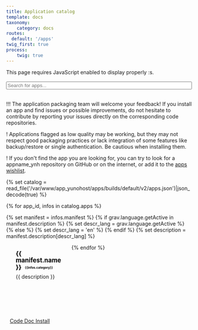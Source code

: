```yaml
---
title: Application catalog
template: docs
taxonomy:
    category: docs
routes:
  default: '/apps'
twig_first: true
process:
    twig: true
---
```


<span class="javascriptDisclaimer">
This page requires JavaScript enabled to display properly :s.
<br/>
<br/>
</span>

<!--
Search bar
-->

<div class="input-group">
    <span class="input-group-addon"><i class="fa fa-search"></i></span>
    <input id="filter-app-cards" type="text" class="form-control"  placeholder="Search for apps..." aria-describedby="basic-addon1"/>
</div>
<br />

<!--
Disclaimers
-->

!!! The application packaging team will welcome your feedback! If you install an app and find issues or possible improvements, do not hesitate to contribute by reporting your issues directly on the corresponding code repositories.

! Applications flagged as <span class="label label-warning label-as-badge">low quality</span> may be working, but they may not respect good packaging practices or lack integration of some features like backup/restore or single authentication. Be cautious when installing them.

<div id="app-cards-list" class="app-cards-list">

</div>

! If you don't find the app you are looking for, you can try to look for a appname_ynh repository on GitHub or on the internet, or add it to the <a href="/apps_wishlist">apps wishlist</a>.

<!--
Custom CSS for this page
-->

<style>
/*=================================================
 Search bar
=================================================*/
#filter-app-cards, #app-cards-list {
    width:100%;
}
/*===============================================*/

/*=================================================
 Force return space after card list
=================================================*/
#app-cards-list:after {
    content:'';
    display:block;
    clear: both;
}
/*===============================================*/

/*=================================================
 App card
=================================================*/

.app-card {
    margin-bottom:20px;
    width:31.2%;
    float:left;
    min-height: 1px;
    margin-right: 10px;
    margin-left: 10px;
    border-radius: 3px;
    position: relative;
    height: 230px;
}
.app-title {
    margin-top: 0;
    margin-bottom: 5px;
    font-size: 1.2em;
    font-weight: 700;
    line-height: 1.1;
    color: black;
    padding: 1rem 1rem;
    padding-bottom: 0;
}
.app-title .label {
    font-size: 0.5em;
    display: inline-block;
    vertical-align: middle;
    padding: 0.5em 0.6em;
    padding-bottom: 0.3em;
}

.label-epic {
    background-color: darkorchid;
}

.app-descr {
    height:120px;
    overflow: hidden;
    padding: 0.2rem 1rem;
}

.app-footer {
   width:100%;
   position: absolute;
   bottom: 0;
}

.app-maintainer {
    font-size: 0.7em;
    text-align: right;
    margin-right: 5px;
}

.app-card .unmaintained {
   color: #e0aa33;
}

/*===============================================
 App buttons
=================================================*/
.app-buttons {
    width:100%;
}
.app-buttons > .btn {
    border-bottom:0;
    font-size: 0.9em;
    line-height: 1.58;
}
.app-buttons > .btn:first-child {
    border-left:0;
    border-top-left-radius:0;
}
.app-buttons > .btn:last-child {
    border-right:0;
    border-top-right-radius:0;
    margin-left: 0px;
    width: 33.6%;
}

/*===============================================*/
</style>



{% set catalog = read_file('/var/www/app_yunohost/apps/builds/default/v2/apps.json')|json_decode(true) %}


{% for app_id, infos in catalog.apps %}

{% set manifest = infos.manifest %}
{% if grav.language.getActive in manifest.description %}
    {% set descr_lang = grav.language.getActive %}
{% else %}
    {% set descr_lang = 'en' %}
{% endif %}
{% set description = manifest.description[descr_lang] %}

<div class="app-card_{{app_id}} app-card panel panel-default">
<div class="app-title">{{ manifest.name }} <span class="label label-default">{{infos.category}}<span></div>
<div class="app-descr">{{ description }}</div>
<div class="app-footer">
<div class="app-buttons btn-group" role="group">

<a href="{{infos.url}}" target="_BLANK" type="button" class="btn btn-default col-sm-4"> <i class="fa fa-code"></i> Code </a>
<a href="fixme" target="_BLANK" type="button" class="btn btn-default col-sm-4"> <i class="fa fa-book"></i> Doc </a>
<a href="https://install-app.yunohost.org/?app={{app_id}}" target="_BLANK" type="button" class="btn btn-success col-sm-4 active"> <i class="fa fa-plus"></i> Install </a>

</div>
</div>
</div>
{% endfor %}


<!--
Javascript helpers
-->

<script>

$(document).ready(function () {

    var default_lang = "en";

    // Hide warrant about states when we're using the default filter
    $('#state-disclaimer').hide();
    var quality_filters = "decent";

    function filter(){

        var current_quality_filter = $('#current-quality-filter').data("filter");
        var user_input_in_search_field = $('#filter-app-cards').val().toLowerCase();

        $('.app-card').each(function() {
            // This is where we actually define how apps are filtered:
            // we look for the name of the app (h3) and try to find the user input
            // + we check this app match the current quality filter
            var text = $(this).find('.app-title').text().toLowerCase() + " " + $(this).find('.app-descr').text().toLowerCase();
            if (text.indexOf(user_input_in_search_field) >= 0 && $(this).data("quality").indexOf(current_quality_filter) >= 0)
            {
                $(this).show();
            }
            else
            {
                $(this).hide();
            }
        });

        // Display or hide the disclaimers depending on the current filter...
        ((current_quality_filter == "working") || (current_quality_filter == "none")) ? $("#bad-quality-apps-disclaimer").show() : $("#bad-quality-apps-disclaimer").hide();
        ((current_quality_filter == "none")) ? $("#broken-apps-disclaimer").show() : $("#broken-apps-disclaimer").hide();
    }

    //=================================================
    // Search & filter bar event
    //=================================================
    $('#filter-app-cards').keyup(filter);

    $('a[data-quality-filter]').on("click", function(){
        $('#current-quality-filter').text($(this).text());
        $('#current-quality-filter').data("filter", $(this).data("quality-filter"));
        filter();
    });

    filter();

    //=================================================
    // Upload apps lists
    //=================================================
/*
//        // Clarify high quality state, and level if undefined or inprogress or notworking...
//
//        $.each(catalog, function(k, infos) {
//            if ((infos.level === undefined) || (infos.level === 0) || (infos.state === "inprogress") || (infos.state === "notworking")) {
//                infos.level = null;
//            }
//            if ((infos.high_quality === true) && (infos.level === 8)) {
//                infos.state = "high quality";
//            }
//            else if ((infos.state === "working") && (infos.level !== null) && (infos.level <= 4)) {
//                infos.state = "low quality";
//            }
//        });
//
//        // Sort apps according to their state and level...
//
//        catalog.sort(function(a, b){
//            a_state = (a.state === "high quality")?4:(a.level > 4)?3:(a.state > 0)?2:1;
//            b_state = (b.state === "high quality")?4:(b.level > 4)?3:(b.state > 0)?2:1;
//            if (a_state < b_state || a_state == b_state && a.level < b.level || a_state == b_state && a.level == b.level && a.manifest.id > b.manifest.id) {return 1;}
//            else if (a.manifest.id == b.manifest.id) {return 0;}
//            return -1;
//        });
//
//        // Add the card for each app
//
//        $.each(catalog, function(k, infos) {
//
//            // if (infos.maintained == false)
//
//            // Fill the template
//            $('#app-cards-list').append(html);
//            $('.app-card_'+ app_id).attr('id', 'app-card_'+ app_id);
//            if (app_badge !== null) {
//                 $('.app-card_'+ app_id + ' .app-title').append(' <span class="label label-'+app_badge_css_style+'">'+app_badge+'</span>');
//            }
//        });
*/
});
</script>
